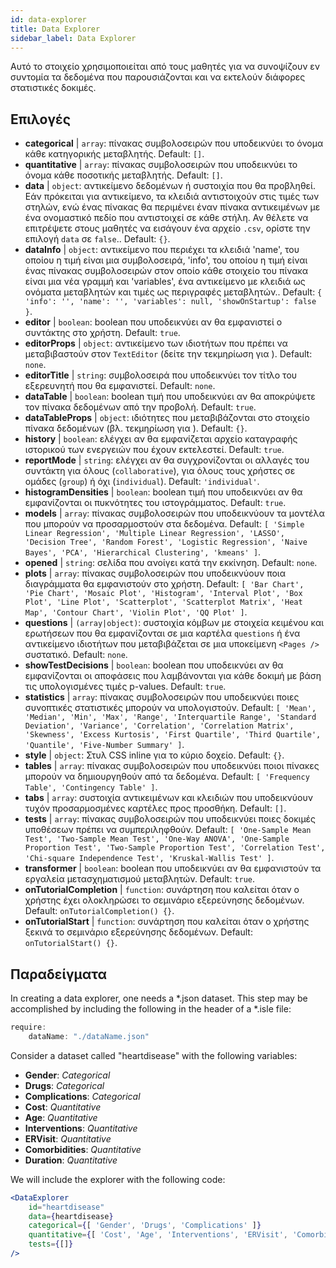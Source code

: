 ```yaml
---
id: data-explorer 
title: Data Explorer
sidebar_label: Data Explorer
---
```


Αυτό το στοιχείο χρησιμοποιείται από τους μαθητές για να συνοψίζουν εν συντομία τα δεδομένα που παρουσιάζονται και να εκτελούν διάφορες στατιστικές δοκιμές.

## Επιλογές

* __categorical__ | `array`: πίνακας συμβολοσειρών που υποδεικνύει το όνομα κάθε κατηγορικής μεταβλητής. Default: `[]`.
* __quantitative__ | `array`: πίνακας συμβολοσειρών που υποδεικνύει το όνομα κάθε ποσοτικής μεταβλητής. Default: `[]`.
* __data__ | `object`: αντικείμενο δεδομένων ή συστοιχία που θα προβληθεί. Εάν πρόκειται για αντικείμενο, τα κλειδιά αντιστοιχούν στις τιμές των στηλών, ενώ ένας πίνακας θα περιμένει έναν πίνακα αντικειμένων με ένα ονομαστικό πεδίο που αντιστοιχεί σε κάθε στήλη. Αν θέλετε να επιτρέψετε στους μαθητές να εισάγουν ένα αρχείο `.csv`, ορίστε την επιλογή `data` σε `false`.. Default: `{}`.
* __dataInfo__ | `object`: αντικείμενο που περιέχει τα κλειδιά \'name\', του οποίου η τιμή είναι μια συμβολοσειρά, \'info\', του οποίου η τιμή είναι ένας πίνακας συμβολοσειρών στον οποίο κάθε στοιχείο του πίνακα είναι μια νέα γραμμή και \'variables\', ένα αντικείμενο με κλειδιά ως ονόματα μεταβλητών και τιμές ως περιγραφές μεταβλητών.. Default: `{
  'info': '',
  'name': '',
  'variables': null,
  'showOnStartup': false
}`.
* __editor__ | `boolean`: boolean που υποδεικνύει αν θα εμφανιστεί ο συντάκτης στο χρήστη. Default: `true`.
* __editorProps__ | `object`: αντικείμενο των ιδιοτήτων που πρέπει να μεταβιβαστούν στον `TextEditor` (δείτε την τεκμηρίωση για <TextEditor />). Default: `none`.
* __editorTitle__ | `string`: συμβολοσειρά που υποδεικνύει τον τίτλο του εξερευνητή που θα εμφανιστεί. Default: `none`.
* __dataTable__ | `boolean`: boolean τιμή που υποδεικνύει αν θα αποκρύψετε τον πίνακα δεδομένων από την προβολή. Default: `true`.
* __dataTableProps__ | `object`: ιδιότητες που μεταβιβάζονται στο στοιχείο πίνακα δεδομένων (βλ. τεκμηρίωση για <DataTable />). Default: `{}`.
* __history__ | `boolean`: ελέγχει αν θα εμφανίζεται αρχείο καταγραφής ιστορικού των ενεργειών που έχουν εκτελεστεί. Default: `true`.
* __reportMode__ | `string`: ελέγχει αν θα συγχρονίζονται οι αλλαγές του συντάκτη για όλους (`collaborative`), για όλους τους χρήστες σε ομάδες (`group`) ή όχι (`individual`). Default: `'individual'`.
* __histogramDensities__ | `boolean`: boolean τιμή που υποδεικνύει αν θα εμφανίζονται οι πυκνότητες του ιστογράμματος. Default: `true`.
* __models__ | `array`: πίνακας συμβολοσειρών που υποδεικνύουν τα μοντέλα που μπορούν να προσαρμοστούν στα δεδομένα. Default: `[
  'Simple Linear Regression',
  'Multiple Linear Regression',
  'LASSO',
  'Decision Tree',
  'Random Forest',
  'Logistic Regression',
  'Naive Bayes',
  'PCA',
  'Hierarchical Clustering',
  'kmeans'
]`.
* __opened__ | `string`: σελίδα που ανοίγει κατά την εκκίνηση. Default: `none`.
* __plots__ | `array`: πίνακας συμβολοσειρών που υποδεικνύουν ποια διαγράμματα θα εμφανιστούν στο χρήστη. Default: `[
  'Bar Chart',
  'Pie Chart',
  'Mosaic Plot',
  'Histogram',
  'Interval Plot',
  'Box Plot',
  'Line Plot',
  'Scatterplot',
  'Scatterplot Matrix',
  'Heat Map',
  'Contour Chart',
  'Violin Plot',
  'QQ Plot'
]`.
* __questions__ | `(array|object)`: συστοιχία κόμβων με στοιχεία κειμένου και ερωτήσεων που θα εμφανίζονται σε μια καρτέλα `questions` ή ένα αντικείμενο ιδιοτήτων που μεταβιβάζεται σε μια υποκείμενη `<Pages />` συστατικό. Default: `none`.
* __showTestDecisions__ | `boolean`: boolean που υποδεικνύει αν θα εμφανίζονται οι αποφάσεις που λαμβάνονται για κάθε δοκιμή με βάση τις υπολογισμένες τιμές p-values. Default: `true`.
* __statistics__ | `array`: πίνακας συμβολοσειρών που υποδεικνύει ποιες συνοπτικές στατιστικές μπορούν να υπολογιστούν. Default: `[
  'Mean',
  'Median',
  'Min',
  'Max',
  'Range',
  'Interquartile Range',
  'Standard Deviation',
  'Variance',
  'Correlation',
  'Correlation Matrix',
  'Skewness',
  'Excess Kurtosis',
  'First Quartile',
  'Third Quartile',
  'Quantile',
  'Five-Number Summary'
]`.
* __style__ | `object`: Στυλ CSS inline για το κύριο δοχείο. Default: `{}`.
* __tables__ | `array`: πίνακας συμβολοσειρών που υποδεικνύει ποιοι πίνακες μπορούν να δημιουργηθούν από τα δεδομένα. Default: `[
  'Frequency Table',
  'Contingency Table'
]`.
* __tabs__ | `array`: συστοιχία αντικειμένων και κλειδιών που υποδεικνύουν τυχόν προσαρμοσμένες καρτέλες προς προσθήκη. Default: `[]`.
* __tests__ | `array`: πίνακας συμβολοσειρών που υποδεικνύει ποιες δοκιμές υποθέσεων πρέπει να συμπεριληφθούν. Default: `[
  'One-Sample Mean Test',
  'Two-Sample Mean Test',
  'One-Way ANOVA',
  'One-Sample Proportion Test',
  'Two-Sample Proportion Test',
  'Correlation Test',
  'Chi-square Independence Test',
  'Kruskal-Wallis Test'
]`.
* __transformer__ | `boolean`: boolean που υποδεικνύει αν θα εμφανιστούν τα εργαλεία μετασχηματισμού μεταβλητών. Default: `true`.
* __onTutorialCompletion__ | `function`: συνάρτηση που καλείται όταν ο χρήστης έχει ολοκληρώσει το σεμινάριο εξερεύνησης δεδομένων. Default: `onTutorialCompletion() {}`.
* __onTutorialStart__ | `function`: συνάρτηση που καλείται όταν ο χρήστης ξεκινά το σεμινάριο εξερεύνησης δεδομένων. Default: `onTutorialStart() {}`.


## Παραδείγματα

In creating a data explorer, one needs a *.json dataset. This step may be accomplished by including the following in the header of a *.isle file:

```js
require:
    dataName: "./dataName.json"
```

Consider a dataset called "heartdisease" with the following variables:
* __Gender__: _Categorical_
* __Drugs__: _Categorical_
* __Complications__: _Categorical_
* __Cost__: _Quantitative_
* __Age__: _Quantitative_
* __Interventions__: _Quantitative_
* __ERVisit__: _Quantitative_
* __Comorbidities__: _Quantitative_
* __Duration__: _Quantitative_

We will include the explorer with the following code:

```jsx live
<DataExplorer 
    id="heartdisease"
    data={heartdisease} 
    categorical={[ 'Gender', 'Drugs', 'Complications' ]}
    quantitative={[ 'Cost', 'Age', 'Interventions', 'ERVisit', 'Comorbidities', 'Duration' ]}
    tests={[]}
/>
```



